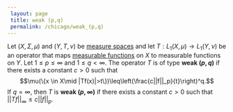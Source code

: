 ```yaml
---
 layout: page
 title: weak (p,q)
 permalink: /chicago/weak_(p,q)
---
```

Let $(X,\Sigma,\mu)$ and $(Y,T,\nu)$  be [measure spaces](https://mathgloss.github.io/MathGloss/chicago/measure_space) and let $T: L_1(X,\mu) \to L_1(Y,\nu)$ be an operator that maps [measurable functions](https://mathgloss.github.io/MathGloss/chicago/measurable_function) on $X$ to measurable functions on $Y$. Let $1\leq p\leq \infty$ and $1\leq q < \infty$. The operator $T$ is of type **weak $(p,q)$** if there exists a constant $c > 0$ such that $$\mu(\{x \in X\mid |Tf(x)|>t\})\leq\left(\frac{c||f||_p}{t}\right)^q.$$ 
If $q = \infty$, then $T$ is **weak $(p,\infty)$** if there exists a constant $c > 0$ such that $||Tf||_\infty \leq c||f||_p$.

